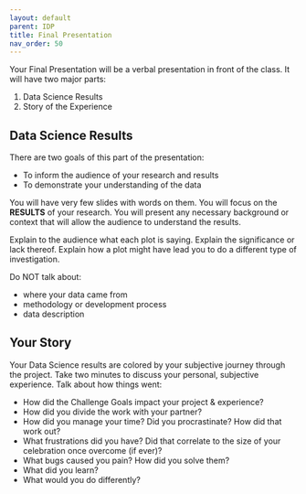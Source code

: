 ```yaml
---
layout: default
parent: IDP
title: Final Presentation
nav_order: 50
---
```



Your Final Presentation will be a verbal presentation in front of the class. It will have two major parts:  

1) Data Science Results  
2) Story of the Experience  

## Data Science Results
There are two goals of this part of the presentation:  
* To inform the audience of your research and results  
* To demonstrate your understanding of the data  

You will have very few slides with words on them. You will focus on the **RESULTS** of your research. You will present any necessary background or context that will allow the audience to understand the results.  

Explain to the audience what each plot is saying. Explain the significance or lack thereof. Explain how a plot might have lead you to do a different type of investigation.  

Do NOT talk about:  
* where your data came from
* methodology or development process 
* data description   

## Your Story
Your Data Science results are colored by your subjective journey through the project. Take two minutes to discuss your personal, subjective experience. Talk about how things went:  
* How did the Challenge Goals impact your project & experience?  
* How did you divide the work with your partner?  
* How did you manage your time? Did you procrastinate? How did that work out?  
* What frustrations did you have? Did that correlate to the size of your celebration once overcome (if ever)?  
* What bugs caused you pain? How did you solve them?  
* What did you learn?  
* What would you do differently?
